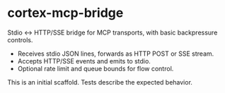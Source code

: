 # cortex-mcp-bridge

Stdio ↔ HTTP/SSE bridge for MCP transports, with basic backpressure controls.

- Receives stdio JSON lines, forwards as HTTP POST or SSE stream.
- Accepts HTTP/SSE events and emits to stdio.
- Optional rate limit and queue bounds for flow control.

This is an initial scaffold. Tests describe the expected behavior.

